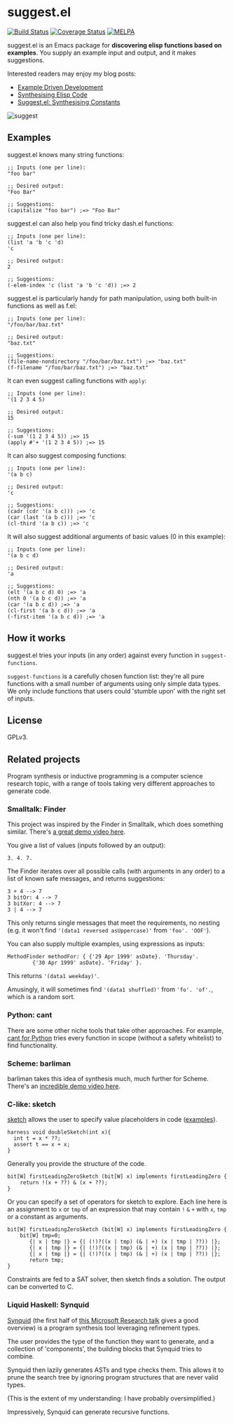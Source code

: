 # suggest.el

[![Build Status](https://travis-ci.org/Wilfred/suggest.el.svg?branch=master)](https://travis-ci.org/Wilfred/suggest.el)
[![Coverage Status](https://coveralls.io/repos/github/Wilfred/suggest.el/badge.svg?branch=master)](https://coveralls.io/github/Wilfred/suggest.el?branch=master)
[![MELPA](http://melpa.org/packages/suggest-badge.svg)](http://melpa.org/#/suggest)

suggest.el is an Emacs package for **discovering elisp functions based
on examples**. You supply an example input and output, and it makes suggestions.

Interested readers may enjoy my blog posts:

* [Example Driven Development](http://www.wilfred.me.uk/blog/2016/07/30/example-driven-development/)
* [Synthesising Elisp Code](http://www.wilfred.me.uk/blog/2017/07/02/synthesising-elisp-code/)
* [Suggest.el: Synthesising Constants](http://www.wilfred.me.uk/blog/2017/08/06/suggest-el-synthesising-constants/)

![suggest](suggest_screenshot.png)

## Examples

suggest.el knows many string functions:

``` emacs-lisp
;; Inputs (one per line):
"foo bar"

;; Desired output:
"Foo Bar"

;; Suggestions:
(capitalize "foo bar") ;=> "Foo Bar"
```

suggest.el can also help you find tricky dash.el functions:

``` emacs-lisp
;; Inputs (one per line):
(list 'a 'b 'c 'd)
'c

;; Desired output:
2

;; Suggestions:
(-elem-index 'c (list 'a 'b 'c 'd)) ;=> 2
```

suggest.el is particularly handy for path manipulation, using both
built-in functions as well as f.el:

``` emacs-lisp
;; Inputs (one per line):
"/foo/bar/baz.txt"

;; Desired output:
"baz.txt"

;; Suggestions:
(file-name-nondirectory "/foo/bar/baz.txt") ;=> "baz.txt"
(f-filename "/foo/bar/baz.txt") ;=> "baz.txt"
```

It can even suggest calling functions with `apply`:

``` emacs-lisp
;; Inputs (one per line):
'(1 2 3 4 5)

;; Desired output:
15

;; Suggestions:
(-sum '(1 2 3 4 5)) ;=> 15
(apply #'+ '(1 2 3 4 5)) ;=> 15
```

It can also suggest composing functions:

``` emacs-lisp
;; Inputs (one per line):
'(a b c)

;; Desired output:
'c

;; Suggestions:
(cadr (cdr '(a b c))) ;=> 'c
(car (last '(a b c))) ;=> 'c
(cl-third '(a b c)) ;=> 'c
```

It will also suggest additional arguments of basic values (0 in this
example):

``` emacs-lisp
;; Inputs (one per line):
'(a b c d)

;; Desired output:
'a

;; Suggestions:
(elt '(a b c d) 0) ;=> 'a
(nth 0 '(a b c d)) ;=> 'a
(car '(a b c d)) ;=> 'a
(cl-first '(a b c d)) ;=> 'a
(-first-item '(a b c d)) ;=> 'a
```

## How it works

suggest.el tries your inputs (in any order) against every function in
`suggest-functions`.

`suggest-functions` is a carefully chosen function list: they're all
pure functions with a small number of arguments using only simple data
types. We only include functions that users could 'stumble upon' with
the right set of inputs.

## License

GPLv3.

## Related projects

Program synthesis or inductive programming is a computer science
research topic, with a range of tools taking very different approaches
to generate code.

### Smalltalk: Finder

This project was inspired by the Finder in Smalltalk, which does
something similar. There's
[a great demo video here](https://www.youtube.com/watch?v=HOuZyOKa91o#t=5m05s).

You give a list of values (inputs followed by an output):

```
3. 4. 7.
```

The Finder iterates over all possible calls (with arguments in any
order) to a list of known safe messages, and returns suggestions:

```
3 + 4 --> 7
3 bitOr: 4 --> 7
3 bitXor: 4 --> 7
3 | 4 --> 7
```

This only returns single messages that meet the requirements, no
nesting (e.g. it won't find `'(data1 reversed asUppercase)'` from
`'foo'. 'OOF'`).

You can also supply multiple examples, using expressions as inputs:

```
MethodFinder methodFor: { {'29 Apr 1999' asDate}. 'Thursday'.
		{'30 Apr 1999' asDate}. 'Friday' }.
```

This returns `'(data1 weekday)'`.

Amusingly, it will sometimes find `'(data1 shuffled)'` from
`'fo'. 'of'.`, which is a random sort.

### Python: cant

There are some other niche tools that take other approaches. For
example, [cant for Python](https://github.com/kootenpv/cant) tries
every function in scope (without a safety whitelist) to find
functionality.

### Scheme: barliman

barliman takes this idea of synthesis much, much further for
Scheme. There's an
[incredible demo video here](https://www.youtube.com/watch?v=er_lLvkklsk).

### C-like: sketch

[sketch](https://bitbucket.org/gatoatigrado/sketch-frontend/wiki/Home)
allows the user to specify value placeholders in code
([examples](https://bitbucket.org/gatoatigrado/sketch-frontend/wiki/Gallery)).

```
harness void doubleSketch(int x){
  int t = x * ??;
  assert t == x + x;
}
```

Generally you provide the structure of the code.

```
bit[W] firstLeadingZeroSketch (bit[W] x) implements firstLeadingZero {	
	return !(x + ??) & (x + ??); 
}
```

Or you can specify a set of operators for sketch to explore. Each line
here is an assignment to `x` or `tmp` of an expression that may
contain `!` `&` `+` with `x`, `tmp` or a constant as arguments.

```
bit[W] firstLeadingZeroSketch (bit[W] x) implements firstLeadingZero {	
	bit[W] tmp=0;
       {| x | tmp |} = {| (!)?((x | tmp) (& | +) (x | tmp | ??)) |};
       {| x | tmp |} = {| (!)?((x | tmp) (& | +) (x | tmp | ??)) |};
       {| x | tmp |} = {| (!)?((x | tmp) (& | +) (x | tmp | ??)) |};
       return tmp;
}
```

Constraints are fed to a SAT solver, then sketch finds a solution. The
output can be converted to C.

### Liquid Haskell: Synquid

[Synquid](https://bitbucket.org/nadiapolikarpova/synquid) (the first
half of
[this Microsoft Research talk](https://www.youtube.com/watch?v=Q-3tcbUyF34) gives
a good overview) is a program synthesis tool leveraging refinement
types.

The user provides the type of the function they want to generate, and
a collection of 'components', the building blocks that Synquid tries
to combine.

Synquid then lazily generates ASTs and type checks them. This allows
it to prune the search tree by ignoring program structures that are
never valid types.

(This is the extent of my understanding: I have probably
oversimplified.)

Impressively, Synquid can generate recursive functions.
